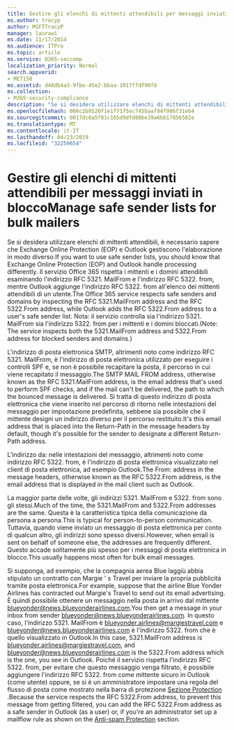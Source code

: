 ```yaml
---
title: Gestire gli elenchi di mittenti attendibili per messaggi inviati in blocco
ms.author: tracyp
author: MSFTTracyP
manager: laurawi
ms.date: 11/17/2014
ms.audience: ITPro
ms.topic: article
ms.service: O365-seccomp
localization_priority: Normal
search.appverid:
- MET150
ms.assetid: d48db4a3-9fbe-45e2-bbaa-1017ffdf96f8
ms.collection:
- M365-security-compliance
description: "Se si desidera utilizzare elenchi di mittenti attendibili, è necessario sapere che Exchange Online Protection (EOP) e Outlook gestiscono l'elaborazione in modo diverso. Il servizio rispetta i mittenti e i domini attendibili esaminando l'indirizzo RFC 5321. MailFrom e l'indirizzo RFC 5322. from, mentre Outlook aggiunge l'indirizzo RFC 5322. from all'elenco dei mittenti attendibili di un utente. Nota: il servizio controlla sia l'indirizzo 5321. MailFrom sia l'indirizzo 5322. from per i mittenti e i domini bloccati."
ms.openlocfilehash: 006c2b9520f1e1f71f5ec745baaf84f906f31eb4
ms.sourcegitcommit: 0017dc6a5f81c165d9dfd88be39a6bb17856582e
ms.translationtype: MT
ms.contentlocale: it-IT
ms.lasthandoff: 04/23/2019
ms.locfileid: "32259654"
---
```

# <a name="manage-safe-sender-lists-for-bulk-mailers"></a><span data-ttu-id="21395-105">Gestire gli elenchi di mittenti attendibili per messaggi inviati in blocco</span><span class="sxs-lookup"><span data-stu-id="21395-105">Manage safe sender lists for bulk mailers</span></span>

<span data-ttu-id="21395-106">Se si desidera utilizzare elenchi di mittenti attendibili, è necessario sapere che Exchange Online Protection (EOP) e Outlook gestiscono l'elaborazione in modo diverso.</span><span class="sxs-lookup"><span data-stu-id="21395-106">If you want to use safe sender lists, you should know that Exchange Online Protection (EOP) and Outlook handle processing differently.</span></span> <span data-ttu-id="21395-107">Il servizio Office 365 rispetta i mittenti e i domini attendibili esaminando l'indirizzo RFC 5321. MailFrom e l'indirizzo RFC 5322. from, mentre Outlook aggiunge l'indirizzo RFC 5322. from all'elenco dei mittenti attendibili di un utente.</span><span class="sxs-lookup"><span data-stu-id="21395-107">The Office 365 service respects safe senders and domains by inspecting the RFC 5321.MailFrom address and the RFC 5322.From address, while Outlook adds the RFC 5322.From address to a user's safe sender list.</span></span> <span data-ttu-id="21395-108">Nota: il servizio controlla sia l'indirizzo 5321. MailFrom sia l'indirizzo 5322. from per i mittenti e i domini bloccati.</span><span class="sxs-lookup"><span data-stu-id="21395-108">(Note: The service inspects both the 5321.MailFrom address and 5322.From address for blocked senders and domains.)</span></span>
  
<span data-ttu-id="21395-109">L'indirizzo di posta elettronica SMTP, altrimenti noto come indirizzo RFC 5321. MailFrom, è l'indirizzo di posta elettronica utilizzato per eseguire i controlli SPF e, se non è possibile recapitare la posta, il percorso in cui viene recapitato il messaggio.</span><span class="sxs-lookup"><span data-stu-id="21395-109">The SMTP MAIL FROM address, otherwise known as the RFC 5321.MailFrom address, is the email address that's used to perform SPF checks, and if the mail can't be delivered, the path to which the bounced message is delivered.</span></span> <span data-ttu-id="21395-110">Si tratta di questo indirizzo di posta elettronica che viene inserito nel percorso di ritorno nelle intestazioni del messaggio per impostazione predefinita, sebbene sia possibile che il mittente designi un indirizzo diverso per il percorso restituito.</span><span class="sxs-lookup"><span data-stu-id="21395-110">It's this email address that is placed into the Return-Path in the message headers by default, though it's possible for the sender to designate a different Return-Path address.</span></span>
  
<span data-ttu-id="21395-111">L'indirizzo da: nelle intestazioni del messaggio, altrimenti noto come indirizzo RFC 5322. from, è l'indirizzo di posta elettronica visualizzato nel client di posta elettronica, ad esempio Outlook.</span><span class="sxs-lookup"><span data-stu-id="21395-111">The From: address in the message headers, otherwise known as the RFC 5322.From address, is the email address that is displayed in the mail client such as Outlook.</span></span>
  
<span data-ttu-id="21395-112">La maggior parte delle volte, gli indirizzi 5321. MailFrom e 5322. from sono gli stessi.</span><span class="sxs-lookup"><span data-stu-id="21395-112">Much of the time, the 5321.MailFrom and 5322.From addresses are the same.</span></span> <span data-ttu-id="21395-113">Questa è la caratteristica tipica della comunicazione da persona a persona.</span><span class="sxs-lookup"><span data-stu-id="21395-113">This is typical for person-to-person communication.</span></span> <span data-ttu-id="21395-114">Tuttavia, quando viene inviato un messaggio di posta elettronica per conto di qualcun altro, gli indirizzi sono spesso diversi.</span><span class="sxs-lookup"><span data-stu-id="21395-114">However, when email is sent on behalf of someone else, the addresses are frequently different.</span></span> <span data-ttu-id="21395-115">Questo accade solitamente più spesso per i messaggi di posta elettronica in blocco.</span><span class="sxs-lookup"><span data-stu-id="21395-115">This usually happens most often for bulk email messages.</span></span>
  
<span data-ttu-id="21395-116">Si supponga, ad esempio, che la compagnia aerea Blue laggiù abbia stipulato un contratto con Margie ' s Travel per inviare la propria pubblicità tramite posta elettronica.</span><span class="sxs-lookup"><span data-stu-id="21395-116">For example, suppose that the airline Blue Yonder Airlines has contracted out Margie's Travel to send out its email advertising.</span></span> <span data-ttu-id="21395-117">È quindi possibile ottenere un messaggio nella posta in arrivo dal mittente blueyonder@news.blueyonderairlines.com.</span><span class="sxs-lookup"><span data-stu-id="21395-117">You then get a message in your inbox from sender blueyonder@news.blueyonderairlines.com.</span></span> <span data-ttu-id="21395-118">In questo caso, l'indirizzo 5321. MailFrom è blueyonder.airlines@margiestravel.com e blueyonder@news.blueyonderairlines.com è l'indirizzo 5322. from che è quello visualizzato in Outlook.</span><span class="sxs-lookup"><span data-stu-id="21395-118">In this case, 5321.MailFrom address is blueyonder.airlines@margiestravel.com, and blueyonder@news.blueyonderairlines.com is the 5322.From address which is the one, you see in Outlook.</span></span> <span data-ttu-id="21395-119">Poiché il servizio rispetta l'indirizzo RFC 5322. from, per evitare che questo messaggio venga filtrato, è possibile aggiungere l'indirizzo RFC 5322. from come mittente sicuro in Outlook (come utente) oppure, se si è un amministratore impostare una regola del flusso di posta come mostrato nella barra di protezione [ Sezione Protection](anti-spam-protection.md) .</span><span class="sxs-lookup"><span data-stu-id="21395-119">Because the service respects the RFC 5322.From address, to prevent this message from getting filtered, you can add the RFC 5322.From address as a safe sender in Outlook (as a user) or, if you're an administrator set up a mailflow rule as shown on the [Anti-spam Protection](anti-spam-protection.md) section.</span></span>
  

